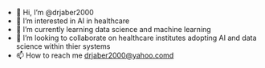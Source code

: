 - 👋 Hi, I’m @drjaber2000
- 👀 I’m interested in AI in healthcare
- 🌱 I’m currently learning data science and machine learning 
- 💞️ I’m looking to collaborate on healthcare institutes adopting AI and data science within thier systems
- 📫 How to reach me drjaber2000@yahoo.comd

<!---
drjaber2000/drjaber2000 is a ✨ special ✨ repository because its `README.md` (this file) appears on your GitHub profile.
You can click the Preview link to take a look at your changes.
--->
